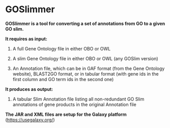 # GOSlimmer

<b>GOSlimmer is a tool for converting a set of annotations from GO to a given GO slim.</b>

<b>It requires as input:</b>

1) A full Gene Ontology file in either OBO or OWL

2) A slim Gene Ontology file in either OBO or OWL (any GOSlim version)

3) An Annotation file, which can be in GAF format (from the Gene Ontology website),
   BLAST2GO format, or in tabular format (with gene ids in the first column and GO term ids in the second one)

<b>It produces as output:</b>

1) A tabular Slim Annotation file listing all non-redundant GO Slim annotations of gene products in the original Annotation file

<b>The JAR and XML files are setup for the Galaxy platform</b> (https://usegalaxy.org/)
